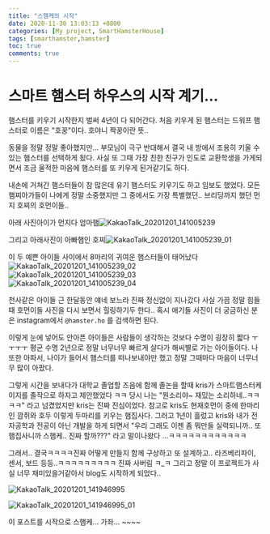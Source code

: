 ```yaml
---
title: "스햄케의 시작"
date: 2020-11-30 13:03:13 +0800
categories: [My project, SmartHamsterHouse]
tags: [smarthamster,hamster]     
toc: true
comments: true
---
```


# 스마트 햄스터 하우스의 시작 계기...

햄스터를 키우기 시작한지 벌써 4년이 다 되어간다. 처음 키우게 된 햄스터는 드워프 햄스터로 이름은 "호꿍"이다. 호야니 짝꿍이란 뜻.. 

동물을 정말 정말 좋아했지만... 부모님이 극구 반대해서 결국 내 방에서 조용히 키울 수 있는 햄스터를 선택하게 됬다. 사실 또 그때 가장 친한 친구가 인도로 교환학생을 가게되면서 조금 울적한 마음에 햄스터를 또 키우게 된거같기도 하다.

내손에 거쳐간 햄스터들이 참 많은데 유기 햄스터도 키우기도 하고 임보도 했었다. 모든 햄찌아가들이 나에게 정말 소중했지만 그 중에서도 가장 특별했던.. 브리딩까지 했던 먼지 호찌의 호먼이들..

아래 사진아이가 먼지다 엄마햄![KakaoTalk_20201201_141005239](https://user-images.githubusercontent.com/60081282/100700983-19002f00-33e2-11eb-8cd6-9f97bab128d5.jpg)

그리고 아래사진이 아빠햄인 호찌![KakaoTalk_20201201_141005239_01](https://user-images.githubusercontent.com/60081282/100700992-1bfb1f80-33e2-11eb-813b-9530a49ea0be.jpg)

이 두 예쁜 아이들 사이에서 8마리의 귀여운 햄스터들이 태어났다![KakaoTalk_20201201_141005239_02](https://user-images.githubusercontent.com/60081282/100700998-1e5d7980-33e2-11eb-85f1-e62917865391.jpg)![KakaoTalk_20201201_141005239_03](https://user-images.githubusercontent.com/60081282/100701002-20273d00-33e2-11eb-846c-b841a6759bee.jpg)![KakaoTalk_20201201_141005239_04](https://user-images.githubusercontent.com/60081282/100701010-21586a00-33e2-11eb-91c1-5b8308d9a93e.jpg)



천사같은 아이들 근 한달동안 얘네 보느라 진짜 정신없이 지나갔다 사실 가끔 정말 힘들때 호먼이들 사진을 다시 보면서 힐링하기두 한다.. 혹시 애기들 사진이 더 궁금하신 분은 instagram에서 `@hamster.ho` 를 검색하면 된다.



이렇게 눈에 넣어도 안아픈 아이들은 사람들이 생각하는 것보다 수명이 굉장히 짧다 ㅜㅜㅜㅜ 평균 수명 2년으로 정말 너무너무 빠르게 살다가 해씨별로 가는 아이들이다. 나 또한 아파서, 나이가 들어서 햄스터를 떠나보내야만 했고 정말 그때마다 마음이 너무너무 많이 아팠다. 



그렇게 시간을 보내다가 대학교 졸업할 즈음에 함께 졸논을 할때 kris가 스마트햄스터케이지를 졸작으로 하자고 제안했었다 ㅋㅋ 당시 나는 "뭔소리야~ 재밌는 소리하네..ㅋㅋㅋㅋ" 라고 넘겼었지만 kris는 진짜 진심이었다. 참고로 kris도 현재호먼이 중에 한마리인 깜쥐와 호두 이렇게 두마리를 키우는 햄집사다. 그러고 1년이 흘렀고 kris와 내가 전자공학과 전공이 아닌 개발을 하게 되면서 "우리 그래도 이젠 좀 뭐만들 실력되니까.. 또 햄집사니까 스햄케.. 진짜 할까???" 라고 말이나왔다 ...ㅋㅋㅋㅋㅋㅋㅋㅋㅋㅋㅋㅋ 



그래서.. 결국ㅋㅋㅋㅋ진짜 어떻게 만들지 함께 구상하고 또 설계하고.. 라즈베리파이, 센서, 보드 등등..ㅋㅋㅋㅋㅋㅋㅋㅋㅋ 진짜 사버림 ㅋ_ㅋ 그리고 정말 이 프로젝트가 사실 너무 재미있을거같아서 blog도 시작하게 되었다.. 

![KakaoTalk_20201201_141946995](https://user-images.githubusercontent.com/60081282/100701015-23bac400-33e2-11eb-9190-26862e3f5856.jpg)





![KakaoTalk_20201201_141946995_01](https://user-images.githubusercontent.com/60081282/100701017-24ebf100-33e2-11eb-8fa8-8feea8d614f8.jpg)



이 포스트를 시작으로 스햄케... 가좌... ~~~~



